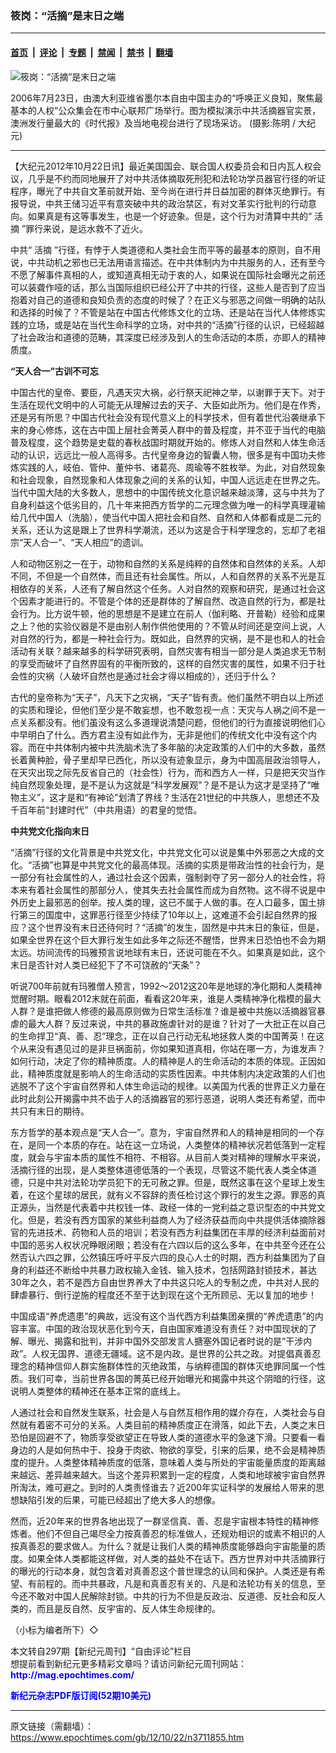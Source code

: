 ### 筱岗：“活摘”是末日之端

---

#### [首页](../../../..?n3711855) &nbsp;|&nbsp; [评论](../../../../../epoch-comment?n3711855) &nbsp;|&nbsp; [专题](../../../../../epoch-special?n3711855) &nbsp;|&nbsp; [禁闻](../../../../../epoch-news?n3711855) &nbsp;|&nbsp; [禁书](../../../../../books?n3711855) &nbsp;|&nbsp; [翻墙](https://github.com/gfw-breaker/nogfw/blob/master/README.md?n3711855)


<div><img alt="筱岗：“活摘”是末日之端" class="attachment-djy_600_400 size-djy_600_400 wp-post-image" src="https://i.epochtimes.com/assets/uploads/2012/10/090609091150868-600x400.jpg"/>
<div class="caption">
 <p>
  2006年7月23日，由澳大利亚维省墨尔本自由中国主办的“呼唤正义良知，聚焦最基本的人权”公众集会在市中心联邦广场举行。图为模拟演示中共活摘器官实景，澳洲发行量最大的《时代报》及当地电视台进行了现场采访。 (摄影:陈明 / 大纪元)
 </p>
</div></div><hr/><div class="post_content" id="artbody" itemprop="articleBody">
 <!-- article content begin -->
 <p>
  【大纪元2012年10月22日讯】最近美国国会、联合国人权委员会和日内瓦人权会议，几乎是不约而同地展开了对中共活体摘取死刑犯和法轮功学员器官行径的听证程序，曝光了中共自文革前就开始、至今尚在进行并日益加密的群体灭绝罪行。有报导说，中共王储习近平有意突破中共的政治禁区，有对文革实行批判的行动意向。如果真是有这等事发生，也是一个好迹象。但是，这个行为对清算中共的“
  <ok href="https://www.epochtimes.com/gb/tag/%E6%B4%BB%E6%91%98.html">
   活摘
  </ok>
  ”罪行来说，是远水救不了近火。
 </p>
 <p>
  中共“
  <ok href="https://www.epochtimes.com/gb/tag/%E6%B4%BB%E6%91%98.html">
   活摘
  </ok>
  ”行径，有悖于人类道德和人类社会生而平等的最基本的原则，自不用说，中共动机之邪也已无法用语言描述。在中共体制内为中共服务的人，还有至今不愿了解事件真相的人，或知道真相无动于衷的人，如果说在国际社会曝光之前还可以装聋作哑的话，那么当国际组织已经公开了中共的行径，这些人是否到了应当抱着对自己的道德和良知负责的态度的时候了？在正义与邪恶之间做一明确的站队和选择的时候了？不管是站在中国古代修炼文化的立场、还是站在当代人体修炼实践的立场，或是站在当代生命科学的立场，对中共的“活摘”行径的认识，已经超越了社会政治和道德的范畴，其深度已经涉及到人的生命活动的本质，亦即人的精神质度。
 </p>
 <p>
  <b>
   “天人合一”古训不可忘
  </b>
 </p>
 <p>
  中国古代的皇帝、要臣，凡遇天灾大祸，必行祭天祀神之举，以谢罪于天下。对于生活在现代文明中的人可能无从理解过去的天子、大臣如此所为。他们是在作秀，还是另有所思？中国古代社会没有现代意义上的科学技术，但有着世代沿袭继承下来的身心修炼，这在古中国上层社会菁英人群中的普及程度，并不亚于当代的电脑普及程度，这个趋势是史载的春秋战国时期就开始的。修炼人对自然和人体生命活动的认识，远远比一般人高得多。古代皇帝身边的智囊人物，很多是有中国功夫修炼实践的人，岐伯、管仲、董仲书、诸葛亮、周瑜等不胜枚举。为此，对自然现象和社会现象，自然现象和人体现象之间的关系的认知，中国人远远走在世界之先。当代中国大陆的大多数人，思想中的中国传统文化意识越来越淡薄，这与中共为了自身利益这个低劣目的，几十年来把西方哲学的二元理念做为唯一的科学真理灌输给几代中国人（洗脑），使当代中国人把社会和自然、自然和人体都看成是二元的关系，还认为这是跟上了世界科学潮流，还以为这是合于科学理念的，忘却了老祖宗“天人合一”、“天人相应”的遗训。
 </p>
 <p>
  人和动物区别之一在于，动物和自然的关系是纯粹的自然体和自然体的关系。人却不同，不但是一个自然体，而且还有社会属性。所以，人和自然界的关系不光是互相依存的关系，人还有了解自然这个任务。人对自然的观察和研究，是通过社会这个因素才能进行的。不管是个体的还是群体的了解自然、改造自然的行为，都是社会行为。比方说牛顿，他的思想是不是建立在前人（伽利略、开普勒）经验和成果之上？他的实验仪器是不是由别人制作供他使用的？不管从时间还是空间上说，人对自然的行为，都是一种社会行为。既如此，自然界的灾祸，是不是也和人的社会活动有关联？越来越多的科学研究表明，自然灾害有相当一部分是人类追求无节制的享受而破坏了自然界固有的平衡所致的，这样的自然灾害的属性，如果不归于社会性的灾祸（人破坏自然也是通过社会才得以相成的），还归于什么？
 </p>
 <p>
  古代的皇帝称为“天子”，凡天下之灾祸，“天子”皆有责。他们虽然不明白以上所述的实质和理论，但他们至少是不敢妄想，也不敢忽视一点：天灾与人祸之间不是一点关系都没有。他们虽没有这么多道理说清楚问题，但他们的行为直接说明他们心中早明白了什么。西方君主没有如此作为，无非是他们的传统文化中没有这个内容。而在中共体制内被中共洗脑术洗了多年脑的决定政策的人们中的大多数，虽然长着黄种脸，骨子里却早已西化，所以没有迹象显示，身为中国高层政治领导人，在天灾出现之际先反省自己的（社会性）行为，而和西方人一样，只是把天灾当作纯自然现象处理，是不是认为这就是“科学发展观”？是不是认为这才是坚持了“唯物主义”，这才是和“有神论”划清了界线？生活在21世纪的中共族人，思想还不及千百年前“封建时代”（中共用语）的君皇的觉悟。
 </p>
 <p>
  <b>
   中共党文化指向末日
  </b>
 </p>
 <p>
  “活摘”行径的文化背景是中共党文化，中共党文化可以说是集中外邪恶之大成的文化。“活摘”也算是中共党文化的最高体现。活摘的实质是带政治性的社会行为，是一部分有社会属性的人，通过社会这个因素，强制剥夺了另一部分人的社会性，将本来有着社会属性的那部分人，使其失去社会属性而成为自然物。这不得不说是中外历史上最邪恶的创举。按人类的理，这已不属于人做的事。在人口最多，国土排行第三的国度中，这罪恶行径至少持续了10年以上，这难道不会引起自然界的报应？这个世界没有末日还待何时？“活摘”的发生，固然是中共末日的象征，但是，如果全世界在这个巨大罪行发生如此多年之际还不醒悟，世界末日恐怕也不会为期太远。坊间流传的玛雅预言说地球有末日，还说可能在不久。如果真是如此，这个末日是否针对人类已经犯下了不可饶赦的“天条”？
 </p>
 <p>
  听说700年前就有玛雅僧人预言，1992～2012这20年是地球的净化期和人类精神觉醒时期。眼看2012末就在前面，看看这20年来，谁是人类精神净化楷模的最大人群？是谁把做人修德的最高原则做为日常生活标准？谁是被中共施以活摘器官暴虐的最大人群？反过来说，中共的暴政施虐针对的是谁？针对了一大批正在以自己的生命捍卫“真、善、忍”理念，正在以自己行动无私地拯救人类的中国菁英！在这个从来没有遇见过的是非旦祸面前，你如果知道真相，你站在哪一方，为谁发声？如何行动，决定了你的精神质度。人的精神是人的生命活动的本质的体现。正因如此，精神质度就是影响人的生命活动的实质性因素。中共体制内决定政策的人们也逃脱不了这个宇宙自然界和人体生命运动的规律。以美国为代表的世界正义力量在此时此刻公开揭露中共不齿于人的活摘器官的邪行恶道，说明人类还有希望，而中共只有末日的期待。
 </p>
 <p>
  东方哲学的基本观点是“天人合一”。意为，宇宙自然界和人的精神是相同的一个存在，是同一个本质的存在。站在这一立场说，人类整体的精神状况若低落到一定程度，就会与宇宙本质的属性不相符、不相容。从目前人类对精神的理解水平来说，活摘行径的出现，是人类整体道德低落的一个表现，尽管这不能代表人类全体道德，只是中共对法轮功学员犯下的无可赦之罪。但是，既然这事在这个星球上发生着，在这个星球的居民，就有义不容辞的责任检讨这个罪行的发生之源。罪恶的真正源头，当然是代表着中共权钱一体、政经一体的一党利益之意识型态的中共党文化。但是，若没有西方国家的某些利益商人为了经济获益而向中共提供活体摘除器官的先进技术、药物和人员的培训；若没有西方利益集团在丰厚的经济利益面前对中国的恶劣人权状况睁眼闭眼；若没有在六四以后的这么多年，在中共至今还在公然否认六四之罪，公然镇压呼吁平反六四的良心人士的时期，西方利益集团为了自身的利益还不断给中共暴力政权输入金钱、输入技术，包括网路封锁技术，甚达30年之久，若不是西方自由世界养大了中共这只吃人的专制之虎，中共对人民的肆虐暴行、倒行逆施的程度还不至于达到现在这个无所顾忌、无以复加的地步！
 </p>
 <p>
  中国成语“养虎遗患”的典故，远没有这个当代西方利益集团亲撰的“养虎遗患”的内容丰富。中国的政治现状恶化到今天，自由国家难道没有责任？对中国现状的了解、曝光、揭露和批判，并非中国外交部发言人搪塞外国记者时说的是“干涉内政”。人权无国界、道德无疆域。这不是内政。是世界的公共之政。对提倡真善忍理念的精神信仰人群实施群体性的灭绝政策，与纳粹德国的群体灭绝罪同属一个性质。我们可幸，当前世界各国的菁英已经开始曝光和揭露中共这个阴暗的行径，这说明人类整体的精神还在基本正常的底线上。
 </p>
 <p>
  人通过社会和自然发生联系，社会是人与自然互相作用的媒介存在，人类社会与自然就有着密不可分的关系。人类目前的精神质度正在滑落，如此下去，人类之末日恐怕是回避不了，物质享受欲望正在导致人类的道德水平的急速下滑。只要看一看身边的人是如何热中于、投身于肉欲、物欲的享受，引来的后果，绝不会是精神质度的提升。人类整体精神质度的低落，意味着人类与所处的宇宙能量质度的距离越来越远、差异越来越大。当这个差异积累到一定的程度，人类和地球被宇宙自然界所淘汰，难可避之。到时的人类责怪谁去？近200年实证科学的发展给人带来的思想缺陷引发的后果，可能已经超出了绝大多人的想像。
 </p>
 <p>
  然而，近20年来的世界各地出现了一群坚信真、善、忍是宇宙根本特性的精神修炼者。他们不但自己竭尽全力按真善忍的标准做人，还规劝相识的或素不相识的人按真善忍的要求做人。为什么？就是让我们人类的精神质度能够趋向宇宙能量的质度。如果全体人类都能这样做，对人类的益处不在话下。西方世界对中共活摘罪行的曝光的行动本身，就包含着对真善忍这个普世理念的认同和保护。人类还是有希望、有前程的。而中共暴政，凡是和真善忍有关的、凡是和法轮功有关的信息，至今还不敢对中国人民解除封锁。中共的行为不但是反政治、反道德、反社会和反人类的，而且是反自然、反宇宙的、反人体生命规律的。
 </p>
 <p>
  （小标为编者所下）◇
 </p>
 <p>
  本文转自297期【新纪元周刊】“自由评论”栏目
  <br/>
  想提前看到新纪元更多精彩文章吗？请访问新纪元周刊网站：
  <br/>
  <ok href="http://mag.epochtimes.com/ " target="_blank">
   <font color="blue">
    <b>
     http://mag.epochtimes.com/
    </b>
   </font>
  </ok>
 </p>
 <p>
  <ok href="http://mag.epochtimes.com/pdfmag/home.html">
   <font color="blue">
    <b>
     新纪元杂志PDF版订阅(52期10美元)
    </b>
   </font>
  </ok>
 </p>
 <!-- article content end -->
 <div id="below_article_ad">
 </div>
</div>


---

原文链接（需翻墙）：https://www.epochtimes.com/gb/12/10/22/n3711855.htm